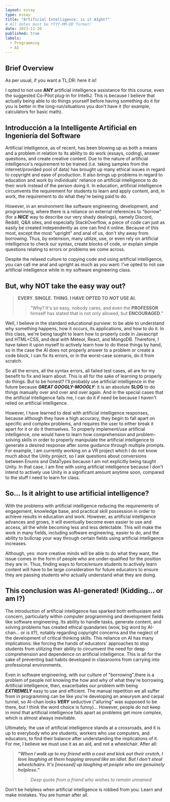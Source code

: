 ```yaml
---
layout: essay
type: essay
title: "Artificial Intelligence: is it AIght?"
# All dates must be YYYY-MM-DD format!
date: 2023-11-20
published: true
labels:
  - Programming
  - AI
---
```


## Brief Overview

As per usual, if you want a TL;DR: here it is!

I opted to not use **ANY** artificial intelligence assistance for this course, even the suggested Co-Pilot plug-in for IntelliJ. This is because I believe that actually being able to do things yourself before having something do it for you is better in the long-run/situations you don't have it (for example, calculators for basic math).

## Introducción a la Intelligente Artificial en Ingeniería del Software

Artificial intelligence, as of recent, has been blowing up as both a means and a problem in relation to its ability to do work (essays, coding), answer questions, and create creative content. Due to the nature of artificial intelligence's requirement to be trained (i.e. taking samples from the internet/provided pool of data) has brought up many ethical issues in regard to copyright and ease of production. It also brings up problems in regard to education and work by individuals' reliance on artificial intelligence to do their work instead of the person doing it. In education, artificial intelligence circumvents the requirement for students to learn and apply content, and, in work, the requirement to do what they're being paid to do.  

However, in an environment like software engineering, development, and programming, where there is a reliance on external references to "borrow" (for a ***NICE*** way to describe our very shady dealings), namely Discord, Reddit, Q&A sites, and especially StackOverflow, a piece of code can just as easily be created independently as one can find it online. Because of this most, except the most "upright" and anal of us, don't shy away from borrowing. Thus, by extension, many utilize, use, or even rely on artificial intelligence to check our syntax, create blocks of code, or explain simple questions relating to errors or problems we come across.

Despite the relaxed culture to copying code and using artificial intelligence, you can call me anal and upright as much as you want: I've opted to not use artificial intelligence while in my software engineering class.

## But, why **NOT** take the easy way out?

>**EVERY. SINGLE. THING. I HAVE OPTED TO** ***NOT*** **USE AI.**
>>"Why? It's so easy, nobody cares, and even the **PROFESSOR** himself has stated that is not only allowed, but **ENCOURAGED**."

Well, I believe in the standard educational purview: to be able to understand why something happens, how it occurs, its applications, and how to do it. In this class, we're being taught to learn how to properly code in Javascript and HTML+CSS, and deal with Meteor, React, and MongoDB. Therefore, I have taken it upon myself to actively learn how to do these things by hand, so in the case the AI does not properly answer to a problem or create a code block, I can fix its errors, or in the worst-case scenario, do it from scratch.

So all the errors, all the syntax errors, all failed test cases, all are for my benefit to fix and learn about. This is all for the sake of learning to properly do things. But to be honest? I'll probably use artificial intelligence in the future because ***GREAT GOOGLY-MOOGLY***: it is an absolute **SLOG** to do things manually over and over and over again. And in the special cases that the artificial intelligence fails me, I can do it if need be because I haven't relied on artificial intelligence.

However, I have learned to deal with artificial intelligence responses, because although they have a high accuracy, they begin to fall apart on specific and complex problems, and requires the user to either break it apart for it or do it themselves. To properly implement/use artificial intelligence, one would have to learn how comprehension and problem-solving skills in order to properly manipulate the artificial intelligence to generate a desired response after some guidance through multiple prompts. For example, I am currently working on a VR project which I do not know much about the Unity project, so I ask questions about conversions between Enums and DataTypes because I am not explicitly being taught Unity. In that case, I am fine with using artificial intelligence because I don't intend to actively use Unity in a significant amount anytime soon, compared to the stuff I need to learn for class.

## So... Is it alright to use artificial intelligence?

With the problems with artificial intelligence reducing the requirements of engagement, knowledge base, and practical skill possession in order to achieve results in education and work. However, as artificial intelligence advances and grows, it will eventually become even easier to use and access, all the while becoming less and less detectable.  This will make the work in many fields, including software engineering, easier to do, and the ability to bullcrap your way through certain fields using artificial intelligence increases.

Although, yes: more creative minds will be able to do what they want, the issue comes in the form of people who are under-qualified for the position they are in. Thus, finding ways to force/ensure students to actively learn content will have to be large consideration for future educators to ensure they are passing students who actually understand what they are doing.

## This conclusion was AI-generated! (Kidding... or am I?)

The introduction of artificial intelligence has sparked both enthusiasm and concern, particularly within computer programming and development fields like software engineering. Its ability to handle tasks, generate content, and solving problems has created ethical quandaries (wow, big word by AI-chan... or is it?), notably regarding copyright concerns and the neglect of the development of critical thinking skills. This reliance on AI has many implications: like forcing the hands of educators' approaches to stop students from utilizing their ability to circumvent the need for deep comprehension and dependence on artificial intelligence. This is all for the sake of preventing bad habits developed in classrooms from carrying into professional environments.

Even in software engineering, with our culture of "borrowing",there is a problem of people not knowing the how and why of what they're borrowing. Artificial intelligence, then, exacerbates our problem with being ***EXTREMELY*** easy to use and efficient. The manual repetition we all suffer from in programming can be like you're developing an aneurysm and carpal tunnel, so AI-chan looks ***VERY*** seductive ("alluring" was supposed to be there, but I think the word choice is funny)... However, people do not keep in mind that artificial intelligence falls apart as problems get more complex, which is almost always inevitable.

Ultimately, the use of artificial intelligence stands at a crossroads, and it is up to everybody who are students, workers who use computers, and educators, to find their balance after understanding the implications of it. For me, I believe we must use it as an aid, and not a wheelchair. After all: 

>***"When I walk up to my friend with a cast and kick out their crutch, I love laughing at them hopping around like an idiot. But I don't steal wheelchairs. It's [messed] up laughing at people who are genuinely helpless."***
>>*Deep quote from a friend who wishes to remain unnamed*

Don't be helpless when artificial intelligence is robbed from you. Learn and make mistakes. You are human after all.
